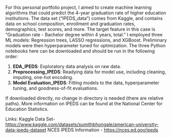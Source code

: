 For this personal portfolio project, I aimed to create machine learning algorithms that could predict the 4-year graduation rate of higher education institutions. The data set (“IPEDS_data”) comes from Kaggle, and contains data on school composition, enrollment and graduation rates, demographics, test scores, and more. The target feature in this case is “Graduation rate - Bachelor degree within 4 years, total.” I employed three ML models: Regression trees, LASSO regressions, and XGBoost. Preliminary models were then hyperparameter tuned for optimization. 
The three Python notebooks here can be downloaded and should be run in the following order:

1)	**EDA_IPEDS**: Exploratory data analysis on raw data.
2)	**Preprocessing_IPEDS**: Readying data for model use, including cleaning, imputing, one-hot encoding.
3)	**Model Evaluation_IPEDS**: Fitting models to the data, hyperparameter tuning, and goodness-of-fit evaluations.

If downloaded directly, no change in directory is needed (there are relative paths). More information on IPEDS can be found at the National Center for Education Statistics. 

Links:
Kaggle Data Set- https://www.kaggle.com/datasets/sumithbhongale/american-university-data-ipeds-dataset 
NCES IPEDS Information - https://nces.ed.gov/ipeds 
